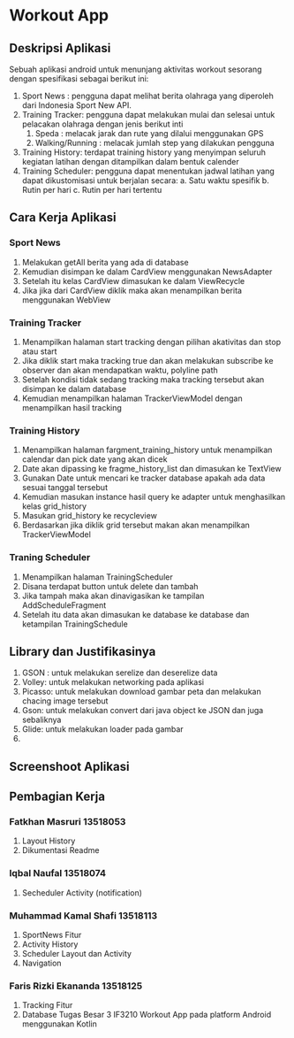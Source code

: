# Workout App

## Deskripsi Aplikasi

Sebuah aplikasi android untuk menunjang aktivitas workout sesorang dengan spesifikasi sebagai berikut ini:
1. Sport News : pengguna dapat melihat berita olahraga yang diperoleh dari Indonesia Sport New API.
2. Training Tracker: pengguna dapat melakukan mulai dan selesai untuk pelacakan olahraga dengan jenis berikut inti
    1. Speda : melacak jarak dan rute yang dilalui menggunakan GPS
    2. Walking/Running : melacak jumlah step yang dilakukan pengguna
3. Training History: terdapat training history yang menyimpan seluruh kegiatan latihan dengan ditampilkan dalam bentuk calender
4. Training Scheduler: pengguna dapat menentukan jadwal latihan yang dapat dikustomisasi untuk berjalan secara:
    a. Satu waktu spesifik
    b. Rutin per hari
    c. Rutin per hari tertentu

## Cara Kerja Aplikasi
### Sport News
1. Melakukan getAll berita yang ada di database
2. Kemudian disimpan ke dalam CardView menggunakan NewsAdapter
3. Setelah itu kelas CardView dimasukan ke dalam ViewRecycle
4. Jika jika dari CardView diklik maka akan menampilkan berita menggunakan WebView
### Training Tracker
1. Menampilkan halaman start tracking dengan pilihan akativitas dan stop atau start
2. Jika diklik start maka tracking true dan akan melakukan subscribe ke observer dan akan mendapatkan waktu, polyline path
3. Setelah kondisi tidak sedang tracking maka tracking tersebut akan disimpan ke dalam database
4. Kemudian menampilkan halaman TrackerViewModel dengan menampilkan hasil tracking
### Training History
1. Menampilkan halaman fargment_training_history untuk menampilkan calendar dan pick date yang akan dicek
2. Date akan dipassing ke fragme_history_list dan dimasukan ke TextView
3. Gunakan Date untuk mencari ke tracker database apakah ada data sesuai tanggal tersebut
4. Kemudian masukan instance hasil query ke adapter untuk menghasilkan kelas grid_history
5. Masukan grid_history ke recycleview
6. Berdasarkan jika diklik grid tersebut makan akan menampilkan TrackerViewModel
### Traning Scheduler
1. Menampilkan halaman TrainingScheduler
2. Disana terdapat button untuk delete dan tambah
3. Jika tampah maka akan dinavigasikan ke tampilan AddScheduleFragment
4. Setelah itu data akan dimasukan ke database ke database dan ketampilan TrainingSchedule

## Library dan Justifikasinya
1. GSON : untuk melakukan serelize dan deserelize data
2. Volley: untuk melakukan networking pada aplikasi
3. Picasso: untuk melakukan download gambar peta dan melakukan chacing image tersebut
4. Gson: untuk melakukan convert dari java object ke JSON dan juga sebaliknya
5. Glide: untuk melakukan loader pada gambar
6.

## Screenshoot Aplikasi

## Pembagian Kerja
### Fatkhan Masruri 13518053
1. Layout History
2. Dikumentasi Readme
### Iqbal Naufal 13518074
1. Secheduler Activity (notification)
### Muhammad Kamal Shafi 13518113
1. SportNews Fitur
2. Activity History
3. Scheduler Layout dan Activity
4. Navigation
### Faris Rizki Ekananda 13518125
1. Tracking Fitur
2. Database
Tugas Besar 3 IF3210 Workout App pada platform Android menggunakan Kotlin